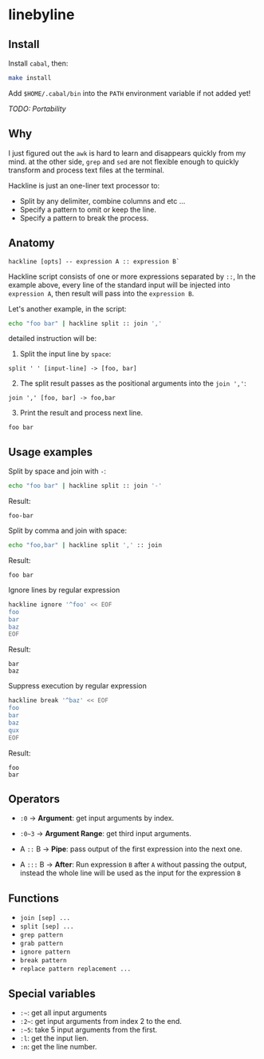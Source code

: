# linebyline


## Install

Install `cabal`, then:

```bash
make install
```

Add `$HOME/.cabal/bin` into the `PATH` environment variable if not added yet!

*TODO: Portability*

## Why

I just figured out the `awk` is hard to learn and disappears
quickly from my mind. at the other side, `grep` and `sed` are not flexible
enough to quickly transform and process text files at the terminal.

Hackline is just an one-liner text processor to:

- Split by any delimiter, combine columns and etc ...
- Specify a pattern to omit or keep the line.
- Specify a pattern to break the process.


## Anatomy

```
hackline [opts] -- expression A :: expression B`
```


Hackline script consists of one or more expressions separated by `::`, In 
the example above, every line of the standard input will be injected into 
`expression A`, then result will pass into the `expression B`.


Let's another example, in the script:

```bash
echo "foo bar" | hackline split :: join ','

``` 

detailed instruction will be:

1. Split the input line by `space`:

```
split ' ' [input-line] -> [foo, bar]
```

2. The split result passes as the positional arguments into the `join ','`:

```
join ',' [foo, bar] -> foo,bar
```

3. Print the result and process next line.

```
foo bar
```

## Usage examples

Split by space and join with `-`:

```bash
echo "foo bar" | hackline split :: join '-'
```

Result: 

```
foo-bar
```

Split by comma and join with space:

```bash
echo "foo,bar" | hackline split ',' :: join
```

Result: 

```
foo bar
```

Ignore lines by regular expression

```bash
hackline ignore '^foo' << EOF
foo
bar
baz
EOF
```

Result: 

```
bar
baz
```

Suppress execution by regular expression

```bash
hackline break '^baz' << EOF
foo
bar
baz
qux
EOF
```

Result: 

```
foo
bar
```


## Operators

- `:0` -> **Argument**: get input arguments by index.
- `:0~3` -> **Argument Range**: get third input arguments.
- A `::` B -> **Pipe**: pass output of the first expression into the next one.

- A `:::` B -> **After**: Run expression `B` after `A` without passing the
    output, instead the whole line will be used as the input for the expression
    `B`

## Functions

- `join [sep] ...`
- `split [sep] ...`
- `grep pattern`
- `grab pattern`
- `ignore pattern`
- `break pattern`
- `replace pattern replacement ...`

## Special variables

- `:~`: get all input arguments
- `:2~`: get input arguments from index 2 to the end.
- `:~5`: take 5 input arguments from the first.
- `:l`: get the input lien.
- `:n`: get the line number.
